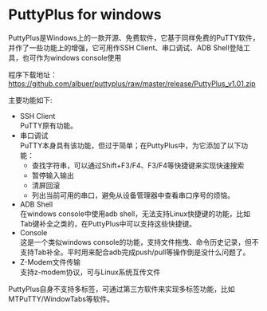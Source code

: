 # PuttyPlus for windows
PuttyPlus是Windows上的一款开源、免费软件，它基于同样免费的PuTTY软件，并作了一些功能上的增强，它可用作SSH Client、串口调试、ADB Shell登陆工具，也可作为windows console使用

程序下载地址：
https://github.com/albuer/puttyplus/raw/master/release/PuttyPlus_v1.01.zip

主要功能如下:
* SSH Client  
	PuTTY原有功能。
* 串口调试  
	PuTTY本身具有该功能，但过于简单；在PuttyPlus中，为它添加了以下功能：
	* 查找字符串，可以通过Shift+F3/F4、F3/F4等快捷键来实现快速搜索
	* 暂停输入输出
	* 清屏回滚
	* 列出当前可用的串口，避免从设备管理器中查看串口序号的烦恼。
* ADB Shell  
	在windows console中使用adb shell，无法支持Linux快捷键的功能，比如Tab键补全之类的，在PuttyPlus中可以支持这些快捷键。
* Console  
	这是一个类似windows console的功能，支持文件拖曳、命令历史记录，但不支持Tab补全。平时用来配合adb完成push/pull等操作倒是没什么问题了。
* Z-Modem文件传输  
	支持z-modem协议，可与Linux系统互传文件

PuttyPlus自身不支持多标签，可通过第三方软件来实现多标签功能，比如MTPuTTY/WindowTabs等软件。
